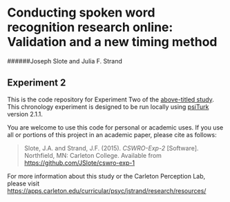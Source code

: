# Conducting spoken word recognition research online: Validation and a new timing method
######Joseph Slote and Julia F. Strand
## Experiment 2

This is the code repository for Experiment Two of the [above-titled study](https://apps.carleton.edu/curricular/psyc/jstrand/assets/Slote_and_Strand_BRM.pdf). This chronology experiment is designed to be run locally using [psiTurk](https://psiturk.org/) version 2.1.1.

You are welcome to use this code for personal or academic uses. If you use all or portions of this project in an academic paper, please cite as follows:

> Slote, J.A. and Strand, J.F. (2015). *CSWRO-Exp-2* [Software]. Northfield, MN: Carleton College. Available from https://github.com/JSlote/cswro-exp-1

For more information about this study or the Carleton Perception Lab, please visit https://apps.carleton.edu/curricular/psyc/jstrand/research/resources/
